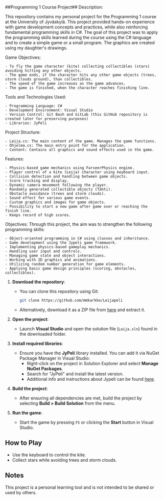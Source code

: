 ##Programming 1 Course Project##
Description:

This repository contains my personal project for the Programming 1 course at the University of Jyväskylä. 
This project provided hands-on experience with game development concepts and practices, while also reinforcing fundamental programming skills in C#. 
The goal of this project was to apply the programming skills learned during the course using the C# language and to create a simple game or a small program.
The graphics are created using my daughter's drawings.

Game Objectives:

    - To fly the game character (kite) collecting collectibles (stars) avoiding hitting any other objects.
    - The game ends, if the character hits any other game objects (trees, storm clouds ground), than collectibles.
    - The speed of the game increases as the game advances.
    - The game is finished, when the character reaches finishing line.

Tools and Technologies Used:

    - Programming Language: C#
    - Development Environment: Visual Studio
    - Version Control: Git Bash and GitLab (this GitHub repository is created later for preserving purposes)
    - Libraries: JyPeli

Project Structure:

    - Leija.cs: The main content of the game. Manages the game functions.
    - Ohjelma.cs: The main entry point for the application.
    - Content: Contains all graphics and sound effects used in the game.

Features:

    - Physics-based game mechanics using FarseerPhysics engine.
    - Player control of a kite (Leija) character using keyboard input.
    - Collision detection and handling between game objects.
    - Score tracking and display.
    - Dynamic camera movement following the player.
    - Randomly generated collectible objects (Tähti).
    - Obstacle avoidance (trees and storm clouds).
    - Sound effect for various game events.
    - Custom graphics and images for game objects.
    - Possibility to start a new game after game over or reaching the finish line.
    - Keeps record of high scores.

Objectives:
Through this project, the aim was to strengthen the following programming skills:

    - Object-oriented programming in C# using classes and inheritance.
    - Game development using the Jypeli game framework.
    - Implementing physics-based gameplay mechanics.
    - Handling user input and controls.
    - Managing game state and object interactions.
    - Working with 2D graphics and animations.
    - Utilizing random number generation for game elements.
    - Applying basic game design principles (scoring, obstacles, collectibles).

1. **Download the repository**:
   - You can clone this repository using Git:
     ```bash
     git clone https://github.com/mmkarkko/Leijapeli
     ```
   - Alternatively, download it as a ZIP file from [here](https://github.com/mmkarkko/Leijapeli/blob/master/Leijapeli.zip) and extract it.

2. **Open the project**:
   - Launch **Visual Studio** and open the solution file (`Leija.sln`) found in the downloaded folder.

3. **Install required libraries**:
   - Ensure you have the **JyPeli** library installed. You can add it via NuGet Package Manager in Visual Studio:
     - Right-click on the project in Solution Explorer and select **Manage NuGet Packages**.
     - Search for "JyPeli" and install the latest version.
     - Additional info and instructions about Jypeli can be found [here](https://tim.jyu.fi/view/kurssit/jypeli/wiki#gUEja7HYbZtV).

4. **Build the project**:
   - After ensuring all dependencies are met, build the project by selecting **Build > Build Solution** from the menu.

5. **Run the game**:
   - Start the game by pressing `F5` or clicking the **Start** button in Visual Studio.

## How to Play

- Use the keyboard to control the kite.
- Collect stars while avoiding trees and storm clouds.

## Notes

This project is a personal learning tool and is not intended to be shared or used by others.
